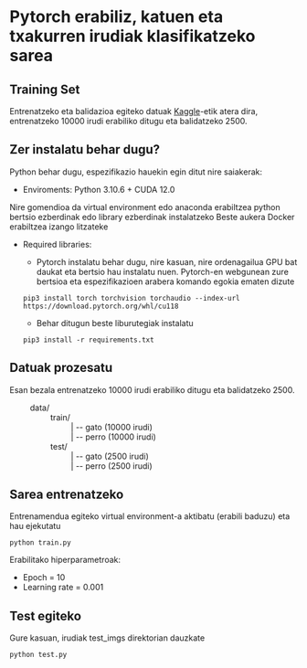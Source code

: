 # Pytorch erabiliz, katuen eta txakurren irudiak klasifikatzeko sarea



## Training Set

Entrenatzeko eta balidazioa egiteko datuak [Kaggle](https://www.kaggle.com/datasets/shaunthesheep/microsoft-catsvsdogs-dataset/data)-etik atera dira, entrenatzeko 10000 irudi erabiliko ditugu eta balidatzeko 2500. 

## Zer instalatu behar dugu?
Python behar dugu, espezifikazio hauekin egin ditut nire saiakerak:

- Enviroments: Python 3.10.6 + CUDA 12.0

Nire gomendioa da virtual environment edo anaconda erabiltzea python bertsio ezberdinak edo library ezberdinak instalatzeko
Beste aukera Docker erabiltzea izango litzateke


- Required libraries:

    - Pytorch instalatu behar dugu, nire kasuan, nire ordenagailua GPU bat daukat eta bertsio hau instalatu nuen. Pytorch-en webgunean zure bertsioa eta espezifikazioen arabera komando egokia ematen dizute
    ```
    pip3 install torch torchvision torchaudio --index-url https://download.pytorch.org/whl/cu118
    ```

    - Behar ditugun beste liburutegiak instalatu
    ```
    pip3 install -r requirements.txt
    ```

## Datuak prozesatu

Esan bezala entrenatzeko 10000 irudi erabiliko ditugu eta balidatzeko 2500.

$\qquad$ data/ <br>
$\qquad$ $\qquad$ train/ <br>
$\qquad$ $\qquad$ $\qquad$  | -- gato (10000 irudi) <br>
$\qquad$ $\qquad$ $\qquad$  | -- perro (10000 irudi) <br>
$\qquad$ $\qquad$ test/ <br>
$\qquad$ $\qquad$ $\qquad$  | -- gato (2500 irudi) <br>
$\qquad$ $\qquad$ $\qquad$  | -- perro (2500 irudi) <br>

## Sarea entrenatzeko

Entrenamendua egiteko virtual environment-a aktibatu (erabili baduzu) eta hau ejekutatu
```
python train.py
```

Erabilitako hiperparametroak:

- Epoch = 10
- Learning rate = 0.001

## Test egiteko

Gure kasuan, irudiak test_imgs direktorian dauzkate
```
python test.py
```



